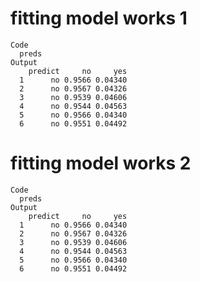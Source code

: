 # fitting model works 1

    Code
      preds
    Output
        predict     no     yes
      1      no 0.9566 0.04340
      2      no 0.9567 0.04326
      3      no 0.9539 0.04606
      4      no 0.9544 0.04563
      5      no 0.9566 0.04340
      6      no 0.9551 0.04492

# fitting model works 2

    Code
      preds
    Output
        predict     no     yes
      1      no 0.9566 0.04340
      2      no 0.9567 0.04326
      3      no 0.9539 0.04606
      4      no 0.9544 0.04563
      5      no 0.9566 0.04340
      6      no 0.9551 0.04492


